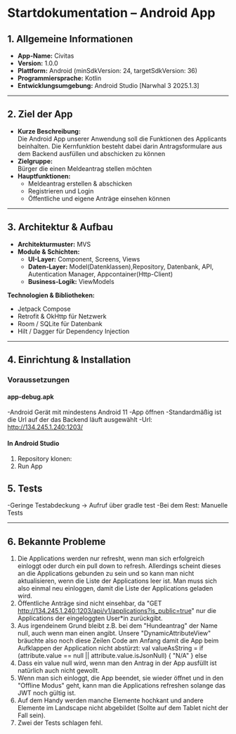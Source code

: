 # Startdokumentation – Android App

## 1. Allgemeine Informationen
- **App-Name:** Civitas  
- **Version:** 1.0.0  
- **Plattform:** Android (minSdkVersion: 24, targetSdkVersion: 36)  
- **Programmiersprache:** Kotlin  
- **Entwicklungsumgebung:** Android Studio [Narwhal 3 2025.1.3]    

---

## 2. Ziel der App
- **Kurze Beschreibung:**  
  Die Android App unserer Anwendung soll die Funktionen des Applicants beinhalten. Die Kernfunktion besteht dabei darin Antragsformulare aus dem 
  Backend ausfüllen und abschicken zu können 
- **Zielgruppe:**  
  Bürger die einen Meldeantrag stellen möchten
- **Hauptfunktionen:**  
  - Meldeantrag erstellen & abschicken
  - Registrieren und Login
  - Öffentliche und eigene Anträge einsehen können 

---

## 3. Architektur & Aufbau
- **Architekturmuster:** MVS 
- **Module & Schichten:**  
  - **UI-Layer:** Component, Screens, Views 
  - **Daten-Layer:** Model(Datenklassen),Repository, Datenbank, API, Autentication Manager, Appcontainer(Http-Client)
  - **Business-Logik:** ViewModels

**Technologien & Bibliotheken:**  
- Jetpack Compose 
- Retrofit & OkHttp für Netzwerk  
- Room / SQLite für Datenbank  
- Hilt / Dagger für Dependency Injection  

---

## 4. Einrichtung & Installation
### Voraussetzungen
#### app-debug.apk
-Android Gerät mit mindestens Android 11
-App öffnen
-Standardmäßig ist die Url auf der das Backend läuft ausgewählt
-Url: http://134.245.1.240:1203/

#### In Android Studio
1. Repository klonen:  
2. Run App

## 5. Tests
-Geringe Testabdeckung -> Aufruf über gradle test
-Bei dem Rest: Manuelle Tests

---

## 6. Bekannte Probleme
1. Die Applications werden nur refresht, wenn man sich erfolgreich einloggt oder durch ein pull down to refresh. Allerdings scheint dieses an die Applications gebunden zu sein und so kann man nicht aktualisieren, wenn die Liste der Applications leer ist. Man muss sich also einmal neu einloggen, damit die Liste der Applications geladen wird.
2. Öffentliche Anträge sind nicht einsehbar, da "GET http://134.245.1.240:1203/api/v1/applications?is_public=true" nur die Applications der eingeloggten User*in zurückgibt.
3. Aus irgendeinem Grund bleibt z.B. bei dem "Hundeantrag" der Name null, auch wenn man einen angibt. Unsere "DynamicAttributeView" bräuchte also noch diese Zeilen Code am Anfang damit die App beim Aufklappen der Application nicht abstürzt:
val valueAsString = if (attribute.value == null || attribute.value.isJsonNull) {
        "N/A"
    } else
4. Dass ein value null wird, wenn man den Antrag in der App ausfüllt ist natürlich auch nicht gewollt.
5. Wenn man sich einloggt, die App beendet, sie wieder öffnet und in den "Offline Modus" geht, kann man die Applications refreshen solange das JWT noch gültig ist.
6. Auf dem Handy werden manche Elemente hochkant und andere Elemente im Landscape nicht abgebildet (Sollte auf dem Tablet nicht der Fall sein).
7. Zwei der Tests schlagen fehl.